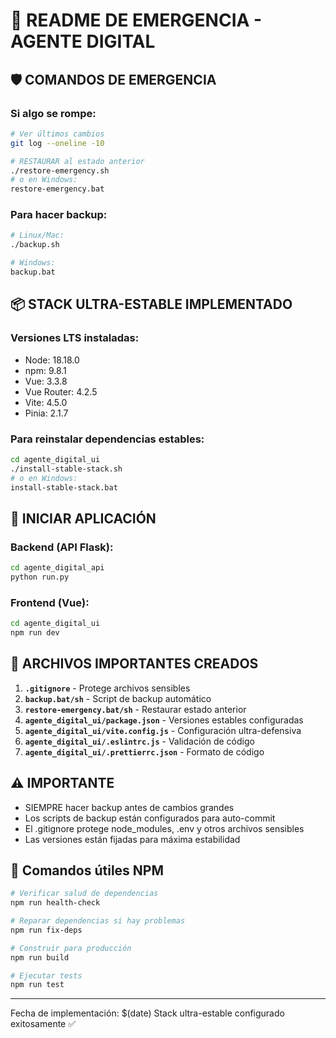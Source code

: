 # 🚨 README DE EMERGENCIA - AGENTE DIGITAL

## 🛡️ COMANDOS DE EMERGENCIA

### Si algo se rompe:
```bash
# Ver últimos cambios
git log --oneline -10

# RESTAURAR al estado anterior
./restore-emergency.sh
# o en Windows:
restore-emergency.bat
```

### Para hacer backup:
```bash
# Linux/Mac:
./backup.sh

# Windows:
backup.bat
```

## 📦 STACK ULTRA-ESTABLE IMPLEMENTADO

### Versiones LTS instaladas:
- Node: 18.18.0
- npm: 9.8.1
- Vue: 3.3.8
- Vue Router: 4.2.5
- Vite: 4.5.0
- Pinia: 2.1.7

### Para reinstalar dependencias estables:
```bash
cd agente_digital_ui
./install-stable-stack.sh
# o en Windows:
install-stable-stack.bat
```

## 🚀 INICIAR APLICACIÓN

### Backend (API Flask):
```bash
cd agente_digital_api
python run.py
```

### Frontend (Vue):
```bash
cd agente_digital_ui
npm run dev
```

## 📝 ARCHIVOS IMPORTANTES CREADOS

1. **`.gitignore`** - Protege archivos sensibles
2. **`backup.bat/sh`** - Script de backup automático
3. **`restore-emergency.bat/sh`** - Restaurar estado anterior
4. **`agente_digital_ui/package.json`** - Versiones estables configuradas
5. **`agente_digital_ui/vite.config.js`** - Configuración ultra-defensiva
6. **`agente_digital_ui/.eslintrc.js`** - Validación de código
7. **`agente_digital_ui/.prettierrc.json`** - Formato de código

## ⚠️ IMPORTANTE

- SIEMPRE hacer backup antes de cambios grandes
- Los scripts de backup están configurados para auto-commit
- El .gitignore protege node_modules, .env y otros archivos sensibles
- Las versiones están fijadas para máxima estabilidad

## 🔧 Comandos útiles NPM

```bash
# Verificar salud de dependencias
npm run health-check

# Reparar dependencias si hay problemas
npm run fix-deps

# Construir para producción
npm run build

# Ejecutar tests
npm run test
```

---
Fecha de implementación: $(date)
Stack ultra-estable configurado exitosamente ✅
